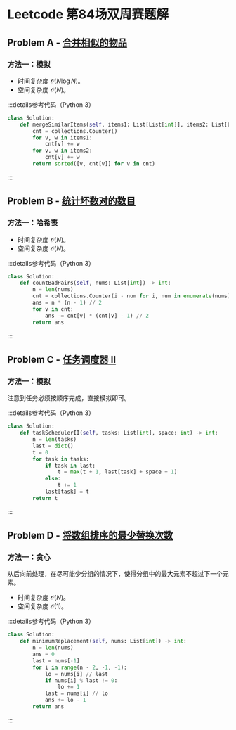 # Leetcode 第84场双周赛题解

## Problem A - [合并相似的物品](https://leetcode.cn/problems/merge-similar-items/)

### 方法一：模拟

- 时间复杂度 $\mathcal{O}(N\log N)$。
- 空间复杂度 $\mathcal{O}(N)$。

:::details参考代码（Python 3）

```python
class Solution:
    def mergeSimilarItems(self, items1: List[List[int]], items2: List[List[int]]) -> List[List[int]]:
        cnt = collections.Counter()
        for v, w in items1:
            cnt[v] += w
        for v, w in items2:
            cnt[v] += w
        return sorted([v, cnt[v]] for v in cnt)
```

:::

## Problem B - [统计坏数对的数目](https://leetcode.cn/problems/count-number-of-bad-pairs/)

### 方法一：哈希表

- 时间复杂度 $\mathcal{O}(N)$。
- 空间复杂度 $\mathcal{O}(N)$。

:::details参考代码（Python 3）

```python
class Solution:
    def countBadPairs(self, nums: List[int]) -> int:
        n = len(nums)
        cnt = collections.Counter(i - num for i, num in enumerate(nums))
        ans = n * (n - 1) // 2
        for v in cnt:
            ans -= cnt[v] * (cnt[v] - 1) // 2
        return ans
```

:::

## Problem C - [任务调度器 II](https://leetcode.cn/problems/task-scheduler-ii/)

### 方法一：模拟

注意到任务必须按顺序完成，直接模拟即可。

:::details参考代码（Python 3）

```python
class Solution:
    def taskSchedulerII(self, tasks: List[int], space: int) -> int:
        n = len(tasks)
        last = dict()
        t = 0
        for task in tasks:
            if task in last:
                t = max(t + 1, last[task] + space + 1)
            else:
                t += 1
            last[task] = t
        return t
```

:::


## Problem D - [将数组排序的最少替换次数](https://leetcode.cn/problems/minimum-replacements-to-sort-the-array/)

### 方法一：贪心

从后向前处理，在尽可能少分组的情况下，使得分组中的最大元素不超过下一个元素。

- 时间复杂度 $\mathcal{O}(N)$。
- 空间复杂度 $\mathcal{O}(1)$。

:::details参考代码（Python 3）

```python
class Solution:
    def minimumReplacement(self, nums: List[int]) -> int:
        n = len(nums)
        ans = 0
        last = nums[-1]
        for i in range(n - 2, -1, -1):
            lo = nums[i] // last
            if nums[i] % last != 0:
                lo += 1
            last = nums[i] // lo
            ans += lo - 1
        return ans
```

:::
